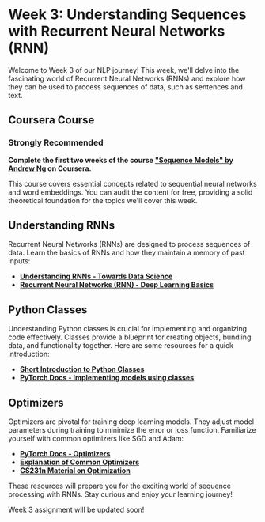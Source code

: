 # Week 3: Understanding Sequences with Recurrent Neural Networks (RNN)

Welcome to Week 3 of our NLP journey! This week, we'll delve into the fascinating world of Recurrent Neural Networks (RNNs) and explore how they can be used to process sequences of data, such as sentences and text.

## Coursera Course

### **Strongly Recommended**

**Complete the first two weeks of the course ["Sequence Models" by Andrew Ng](https://www.coursera.org/learn/nlp-sequence-models?) on Coursera.**

This course covers essential concepts related to sequential neural networks and word embeddings. You can audit the content for free, providing a solid theoretical foundation for the topics we'll cover this week.

## Understanding RNNs

Recurrent Neural Networks (RNNs) are designed to process sequences of data. Learn the basics of RNNs and how they maintain a memory of past inputs:

- [**Understanding RNNs - Towards Data Science**](https://towardsdatascience.com/illustrated-guide-to-recurrent-neural-networks-79e5eb8049c9)
- [**Recurrent Neural Networks (RNN) - Deep Learning Basics**](https://www.youtube.com/watch?v=UNmqTiOnRfg)

## Python Classes

Understanding Python classes is crucial for implementing and organizing code effectively. Classes provide a blueprint for creating objects, bundling data, and functionality together. Here are some resources for a quick introduction:

- [**Short Introduction to Python Classes**](https://www.geeksforgeeks.org/python-classes-and-objects/)
- [**PyTorch Docs - Implementing models using classes**](https://pytorch.org/tutorials/beginner/introyt/modelsyt_tutorial.html)

## Optimizers

Optimizers are pivotal for training deep learning models. They adjust model parameters during training to minimize the error or loss function. Familiarize yourself with common optimizers like SGD and Adam:

- [**PyTorch Docs - Optimizers**](https://pytorch.org/docs/stable/optim.html)
- [**Explanation of Common Optimizers**](https://towardsdatascience.com/optimizers-for-training-neural-network-59450d71caf6)
- [**CS231n Material on Optimization**](https://cs231n.github.io/neural-networks-3/#update)

These resources will prepare you for the exciting world of sequence processing with RNNs. Stay curious and enjoy your learning journey!

Week 3 assignment will be updated soon!


